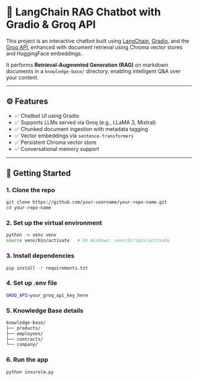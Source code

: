 # 💬 LangChain RAG Chatbot with Gradio & Groq API

This project is an interactive chatbot built using [LangChain](https://www.langchain.com/), [Gradio](https://gradio.app/), and the [Groq API](https://console.groq.com/), enhanced with document retrieval using Chroma vector stores and HuggingFace embeddings.

It performs **Retrieval-Augmented Generation (RAG)** on markdown documents in a `knowledge-base/` directory, enabling intelligent Q&A over your content.

---

## ⚙️ Features

- ✅ Chatbot UI using Gradio  
- ✅ Supports LLMs served via Groq (e.g., LLaMA 3, Mixtral)  
- ✅ Chunked document ingestion with metadata tagging  
- ✅ Vector embeddings via `sentence-transformers`  
- ✅ Persistent Chroma vector store  
- ✅ Conversational memory support  

---

## 🚀 Getting Started

### 1. Clone the repo

```bash
git clone https://github.com/your-username/your-repo-name.git
cd your-repo-name
```
### 2. Set up the virtual environment 

```bash
python -m venv venv
source venv/bin/activate   # On Windows: venv\Scripts\activate
```
### 3. Install dependencies

```bash
pip install -r requirements.txt
```

### 4. Set up .env file
```bash
GROQ_API=your_groq_api_key_here
```
### 5. Knowledge Base details
```bash
knowledge-base/
├── products/
├── employees/
├── contracts/
└── company/
```
### 6. Run the app
```bash
python insurelm.py
```
